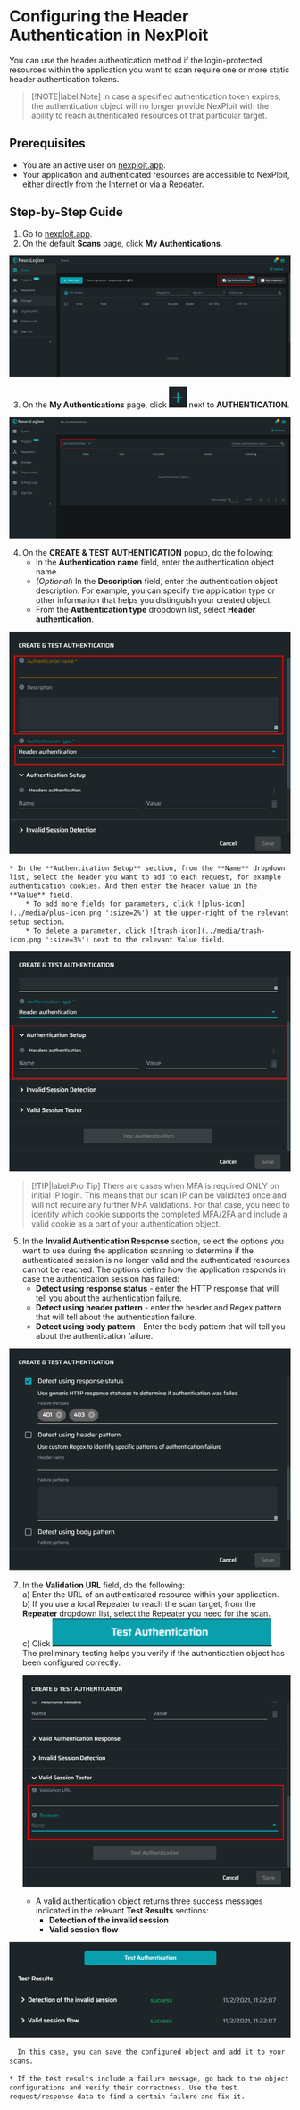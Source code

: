 # Configuring the Header Authentication in NexPloit
You can use the header authentication method if the login-protected resources within the application you want to scan require one or more static header authentication tokens. 

  >[!NOTE|label:Note]
  In case a specified authentication token expires, the authentication object will no longer provide NexPloit with the ability to reach authenticated resources of that particular target.

## Prerequisites
 *   You are an active user on [nexploit.app](https://nexploit.app/scans).
*   Your application and authenticated resources are accessible to NexPloit, either directly from the Internet or via a Repeater. 

## Step-by-Step Guide
1. Go to [nexploit.app](https://nexploit.app/scans).
2. On the default **Scans** page, click **My Authentications**.

  ![my-authentications](../media/my-authentications.png ':size=45%')

3. On the **My Authentications** page, click ![plus-icon](../media/plus-icon.png ':size=2%') next to **AUTHENTICATION**.

  ![auth-plus](../media/auth-plus.png ':size=45%')

4. On the **CREATE & TEST AUTHENTICATION** popup, do the following:
    *    In the **Authentication name** field, enter the authentication object name.
    *   _(Optional_) In the **Description** field, enter the authentication object description. For example, you can specify the application type or other information that helps you distinguish your created object.
    * From the **Authentication type** dropdown list, select **Header authentication**. 

  ![header-auth](../media/header-name-description.png ':size=45%')

    * In the **Authentication Setup** section, from the **Name** dropdown list, select the header you want to add to each request, for example authentication cookies. And then enter the header value in the **Value** field. 
        * To add more fields for parameters, click ![plus-icon](../media/plus-icon.png ':size=2%') at the upper-right of the relevant setup section. 
        * To delete a parameter, click ![trash-icon](../media/trash-icon.png ':size=3%') next to the relevant Value field.

  ![header-setup](../media/header-setup.png ':size=45%')

   > [!TIP|label:Pro Tip]
   There are cases when MFA is required  ONLY on initial IP login. This means that our scan IP can be validated once and will not require any further MFA validations. For that case, you need to identify which cookie supports the completed MFA/2FA and include a valid cookie as a part of your authentication object.

5. In the **Invalid Authentication Response** section, select the options you want to use during the application scanning to determine if the authenticated session is no longer valid and the authenticated resources cannot be reached. The options define how the application responds in case the authentication session has failed:
    *   **Detect using response status** - enter the HTTP response that will tell you about the authentication failure.
    *   **Detect using header pattern** - enter the header and Regex pattern that will tell about the authentication failure.
    *   **Detect using body pattern** - Enter the body pattern that will tell you about the authentication failure.

  
  ![invalid-response](../media/invalid-response.png ':size=45%') 

7. In the **Validation URL** field, do the following:<br>
  a) Enter the URL of an authenticated resource within your application.<br>
  b) If you use a local Repeater to reach the scan target, from the **Repeater** dropdown list, select the Repeater you need for the scan.<br>
  c) Click  ![test-button](../media/test-button.png ':size=17%'). <br>  The preliminary testing helps you verify if the authentication object has been configured correctly.

    ![test-authentication](../media/test-authentication.png ':size=45%') 

    *   A valid authentication object returns three success messages indicated in the relevant  **Test Results** sections: 
        *   **Detection of the invalid session**
        *   **Valid session flow**

  ![header-testing](../media/header-testing.png ':size=45%') 

      In this case, you can save the configured object and add it to your scans.

    * If the test results include a failure message, go back to the object configurations and verify their correctness. Use the test request/response data to find a certain failure and fix it.

